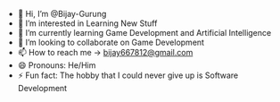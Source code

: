 - 👋 Hi, I’m @Bijay-Gurung
- 👀 I’m interested in Learning New Stuff
- 🌱 I’m currently learning Game Development and Artificial Intelligence
- 💞️ I’m looking to collaborate on Game Development
- 📫 How to reach me -> bijay667812@gmail.com
- 😄 Pronouns: He/Him
- ⚡ Fun fact: The hobby that I could never give up is Software Development

<!---
Bijay-Gurung/Bijay-Gurung is a ✨ special ✨ repository because its `README.md` (this file) appears on your GitHub profile.
You can click the Preview link to take a look at your changes.
--->
